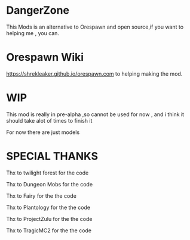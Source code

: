 # DangerZone

This Mods is an alternative to Orespawn and open source,if you want to helping me , you can.

# Orespawn Wiki

https://shrekleaker.github.io/orespawn.com to helping making the mod.

# WIP

This mod is really in pre-alpha ,so cannot be used for now , and i think it should take alot of times to finish it

For now there are just models

# SPECIAL THANKS

Thx to twilight forest for the code

Thx to Dungeon Mobs for the code

Thx to Fairy for the the code

Thx to Plantology for the the code

Thx to ProjectZulu for the the code

Thx to TragicMC2 for the the code
